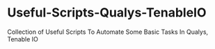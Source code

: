 # Useful-Scripts-Qualys-TenableIO
Collection of Useful Scripts To Automate Some Basic Tasks In Qualys, Tenable IO
